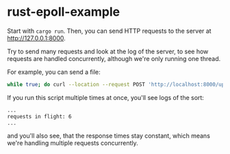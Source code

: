 # rust-epoll-example

Start with `cargo run`. Then, you can send HTTP requests to the server at http://127.0.0.1:8000.

Try to send many requests and look at the log of the server, to see how requests are handled concurrently, although we're only running one thread.

For example, you can send a file:

```bash
while true; do curl --location --request POST 'http://localhost:8000/upload' \--form 'file=@/home/somewhere/some_image.png' -w ' Total: %{time_total}' && echo '\n'; done;
```

If you run this script multiple times at once, you'll see logs of the sort:

```bash
...
requests in flight: 6
...
```

and you'll also see, that the response times stay constant, which means we're handling multiple requests concurrently.
